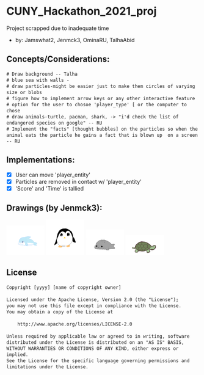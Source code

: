 # CUNY_Hackathon_2021_proj
  Project scrapped due to inadequate time
  - by: Jamswhat2, Jenmck3, OminaRU, TalhaAbid
  ## Concepts/Considerations:
    # Draw background -- Talha
    # blue sea with walls -
    # draw particles-might be easier just to make them circles of varying size or blobs
    # figure how to implement arrow keys or any other interactive feature
    # option for the user to chosoe 'player_type' [ or the computer to chose
    # draw animals-turtle, pacman, shark, -> "i'd check the list of endangered species on google" -- RU
    # Implement the "facts" [thought bubbles] on the particles so when the animal eats the particle he gains a fact that is blown up  on a screen -- RU
  ## Implementations:
  * [x] User can move 'player_entity'
  * [x] Particles are removed in contact w/ 'player_entity'
  * [x] 'Score' and 'Time' is tallied
  
  ## Drawings (by Jenmck3):
  <p float="left">
    <img src="/fwhackathonartpng/hackathon art dolphin.png" title='type_dolphin' width="100" alt='type_dolphin'/>
    <img src="/fwhackathonartpng/hackathon art penguin.png" title='type_penguin' width="100" alt='type_penguin'/>
    <img src="/fwhackathonartpng/hackathon art seal.png" title='type_seal' width="100" alt='type_seal'/>
    <img src="/fwhackathonartpng/hackathon art turtle.png" title='type_turtle' width="100" alt='type_turtle'/>
  </p>
    
  ## License

    Copyright [yyyy] [name of copyright owner]

    Licensed under the Apache License, Version 2.0 (the "License");
    you may not use this file except in compliance with the License.
    You may obtain a copy of the License at

        http://www.apache.org/licenses/LICENSE-2.0

    Unless required by applicable law or agreed to in writing, software
    distributed under the License is distributed on an "AS IS" BASIS,
    WITHOUT WARRANTIES OR CONDITIONS OF ANY KIND, either express or implied.
    See the License for the specific language governing permissions and
    limitations under the License.
  
